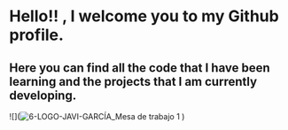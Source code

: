 # Hello!! , I welcome you to my Github profile.

## Here you can find all the code that I have been learning and the projects that I am currently developing.

![](![6-LOGO-JAVI-GARCÍA_Mesa de trabajo 1](https://user-images.githubusercontent.com/110486658/186357218-a20c5e3d-1906-43d6-b4a1-db918dc8eeb2.png)
)
